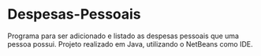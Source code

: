 # Despesas-Pessoais
Programa para ser adicionado e listado as despesas pessoais que uma pessoa possui.
Projeto realizado em Java, utilizando o NetBeans como IDE.
